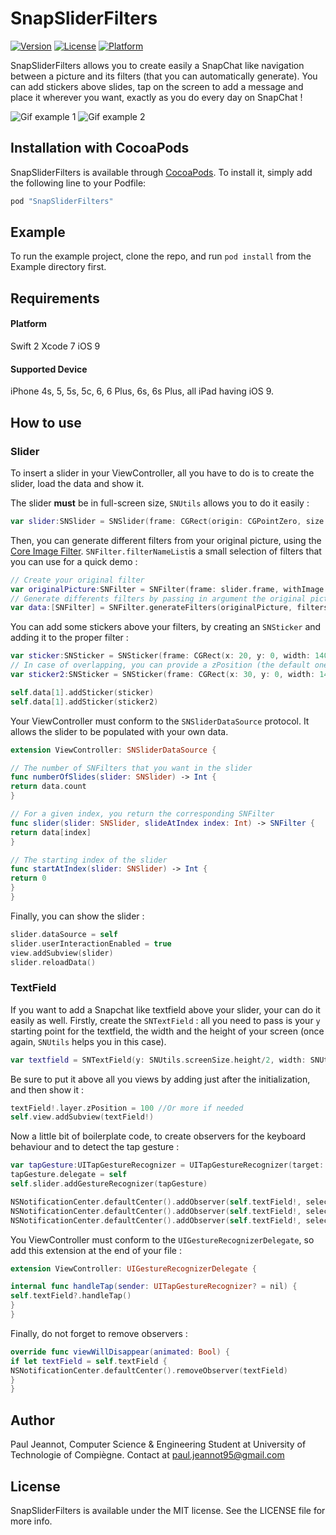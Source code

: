 # SnapSliderFilters

[![Version](https://img.shields.io/cocoapods/v/SnapSliderFilters.svg?style=flat)](http://cocoapods.org/pods/SnapSliderFilters)
[![License](https://img.shields.io/cocoapods/l/SnapSliderFilters.svg?style=flat)](http://cocoapods.org/pods/SnapSliderFilters)
[![Platform](https://img.shields.io/cocoapods/p/SnapSliderFilters.svg?style=flat)](http://cocoapods.org/pods/SnapSliderFilters)

SnapSliderFilters allows you to create easily a SnapChat like navigation between a picture and its filters (that you can automatically generate). You can add stickers above slides, tap on the screen to add a message and place it wherever you want, exactly as you do every day on SnapChat !

![Gif example 1](https://media.giphy.com/media/l0K4a2gNdOxrMH3Tq/giphy.gif)
![Gif example 2](https://media.giphy.com/media/26FxxUyEKHtLQHwrK/giphy.gif)

## Installation with CocoaPods

SnapSliderFilters is available through [CocoaPods](http://cocoapods.org). To install
it, simply add the following line to your Podfile:

```ruby
pod "SnapSliderFilters"
```

## Example

To run the example project, clone the repo, and run `pod install` from the Example directory first.

## Requirements

#### Platform

Swift 2
Xcode 7
iOS 9

#### Supported Device

iPhone 4s, 5, 5s, 5c, 6, 6 Plus, 6s, 6s Plus, all iPad having iOS 9.

## How to use

### Slider

To insert a slider in your ViewController, all you have to do is to create the slider, load the data and show it.

The slider **must** be in full-screen size, `SNUtils` allows you to do it easily :
```swift
var slider:SNSlider = SNSlider(frame: CGRect(origin: CGPointZero, size: SNUtils.screenSize))
```

Then, you can generate different filters from your original picture, using the [Core Image Filter](https://developer.apple.com/library/mac/documentation/GraphicsImaging/Reference/CoreImageFilterReference/). `SNFilter.filterNameList`is a small selection of filters that you can use for a quick demo :
```swift 
// Create your original filter
var originalPicture:SNFilter = SNFilter(frame: slider.frame, withImage: UIImage(named: "yourPicture")!)
// Generate differents filters by passing in argument the original picture and an array of filter's name
var data:[SNFilter] = SNFilter.generateFilters(originalPicture, filters: SNFilter.filterNameList)
```

You can add some stickers above your filters, by creating an `SNSticker` and adding it to the proper filter :
```swift
var sticker:SNSticker = SNSticker(frame: CGRect(x: 20, y: 0, width: 140, height: 140), image: UIImage(named: "stick")!)
// In case of overlapping, you can provide a zPosition (the default one is 0)
var sticker2:SNSticker = SNSticker(frame: CGRect(x: 30, y: 0, width: 140, height: 140), image: UIImage(named: "stick")!, atZPosition: 2))

self.data[1].addSticker(sticker)
self.data[1].addSticker(sticker2)
```

Your ViewController must conform to the `SNSliderDataSource` protocol. It allows the slider to be populated with your own data.

```swift
extension ViewController: SNSliderDataSource {

// The number of SNFilters that you want in the slider
func numberOfSlides(slider: SNSlider) -> Int {
return data.count
}

// For a given index, you return the corresponding SNFilter
func slider(slider: SNSlider, slideAtIndex index: Int) -> SNFilter {
return data[index]
}

// The starting index of the slider
func startAtIndex(slider: SNSlider) -> Int {
return 0
}
}
```

Finally, you can show the slider :

```swift 
slider.dataSource = self
slider.userInteractionEnabled = true
view.addSubview(slider)
slider.reloadData()
```

### TextField

If you want to add a Snapchat like textfield above your slider, your can do it easily as well. Firstly, create the `SNTextField` : all you need to pass is your `y` starting point for the textfield, the width and the height of your screen (once again, `SNUtils` helps you in this case).

```swift
var textfield = SNTextField(y: SNUtils.screenSize.height/2, width: SNUtils.screenSize.width, heightOfScreen: SNUtils.screenSize.height)
```

Be sure to put it above all you views by adding just after the initialization, and then show it :
```swift 
textField!.layer.zPosition = 100 //Or more if needed
self.view.addSubview(textField!)
```

Now a little bit of boilerplate code, to create observers for the keyboard behaviour and to detect the tap gesture :
```swift 
var tapGesture:UITapGestureRecognizer = UITapGestureRecognizer(target: self, action: #selector(ViewController.handleTap(_:)))
tapGesture.delegate = self
self.slider.addGestureRecognizer(tapGesture)

NSNotificationCenter.defaultCenter().addObserver(self.textField!, selector: #selector(SNTextField.keyboardWillShow(_:)), name: UIKeyboardWillShowNotification, object: nil)
NSNotificationCenter.defaultCenter().addObserver(self.textField!, selector: #selector(SNTextField.keyboardWillHide(_:)), name: UIKeyboardWillHideNotification, object: nil)
NSNotificationCenter.defaultCenter().addObserver(self.textField!, selector: #selector(SNTextField.keyboardTypeChanged(_:)), name: UIKeyboardDidShowNotification, object: nil)
```

You ViewController must conform to the `UIGestureRecognizerDelegate`, so add this extension at the end of your file :

```swift 
extension ViewController: UIGestureRecognizerDelegate {

internal func handleTap(sender: UITapGestureRecognizer? = nil) {
self.textField?.handleTap()
}
}
```

Finally, do not forget to remove observers :
```swift
override func viewWillDisappear(animated: Bool) {
if let textField = self.textField {
NSNotificationCenter.defaultCenter().removeObserver(textField)
}
}
```

## Author

Paul Jeannot, Computer Science & Engineering Student at University of Technologie of Compiègne. 
Contact at paul.jeannot95@gmail.com

## License

SnapSliderFilters is available under the MIT license. See the LICENSE file for more info.
